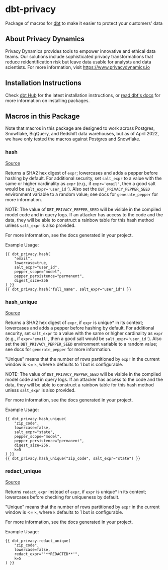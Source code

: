 # dbt-privacy
Package of macros for [dbt](https://github.com/dbt-labs/dbt) to make it easier to protect your customers' data

## About Privacy Dynamics
Privacy Dynamics provides tools to empower innovative and ethical data teams. Our solutions include sophisticated privacy transformations that reduce reidentification risk but leave data usable for analysts and data scientists. For more information, visit https://www.privacydynamics.io

## Installation Instructions
Check [dbt Hub](https://hub.getdbt.com/pvcy/dbt_privacy/latest/) for
the latest installation instructions, or [read dbt's docs](https://docs.getdbt.com/docs/package-management)
for more information on installing packages.

## Macros in this Package
Note that macros in this package are designed to work across Postgres, Snowflake, BigQuery, and Redshift data warehouses, but as of April 2022, we have only tested the macros against Postgres and Snowflake.

### hash
[Source](macros/hash.sql)

Returns a SHA2 hex digest of `expr`; lowercases and adds a pepper before
hashing by default. For additional security, set `salt_expr` to a value
with the same or higher cardinality as `expr` (e.g., if `expr='email'`, then a 
good salt would be `salt_expr='user_id'`). Also set the 
`DBT_PRIVACY_PEPPER_SEED` environment variable to a random value; 
see docs for `generate_pepper` for more information.

NOTE: The value of `DBT_PRIVACY_PEPPER_SEED` will be visible in the compiled 
model code and in query logs. If an attacker has access to the code and the
data, they will be able to construct a rainbow table for this hash method
unless `salt_expr` is also provided.

For more information, see the docs generated in your project.

Example Usage:
```
{{ dbt_privacy.hash(
    "email",
    lowercase=true,
    salt_expr="user_id",
    pepper_scope="model",
    pepper_persistence="permanent",
    digest_size=256
) }}
{{ dbt_privacy.hash("full_name", salt_expr="user_id") }}
```

### hash_unique
[Source](macros/hash_unique.sql)

Returns a SHA2 hex digest of `expr`, if `expr` is unique* in its context; 
lowercases and adds a pepper before
hashing by default. For additional security, set `salt_expr` to a value
with the same or higher cardinality as `expr` (e.g., if `expr='email'`, then a 
good salt would be `salt_expr='user_id'`). Also set the 
`DBT_PRIVACY_PEPPER_SEED` environment variable to a random value; 
see docs for `generate_pepper` for more information.

"Unique" means that the number of rows partitioned by `expr` in the 
current window is <= `k`, where `k` defaults to 1 but is configurable.

NOTE: The value of `DBT_PRIVACY_PEPPER_SEED` will be visible in the compiled 
model code and in query logs. If an attacker has access to the code and the
data, they will be able to construct a rainbow table for this hash method
unless `salt_expr` is also provided.

For more information, see the docs generated in your project.

Example Usage:
```
{{ dbt_privacy.hash_unique(
    "zip_code",
    lowercase=false,
    salt_expr="state",
    pepper_scope="model",
    pepper_persistence="permanent",
    digest_size=256,
    k=5
) }}
{{ dbt_privacy.hash_unique("zip_code", salt_expr="state") }}
```

### redact_unique
[Source](macros/redact_unique.sql)

Returns `redact_expr` instead of `expr`, if `expr` is unique* in its context;
lowercases before checking for uniqueness by default.

"Unique" means that the number of rows partitioned by `expr` in the 
current window is <= `k`, where `k` defaults to 1 but is configurable.

For more information, see the docs generated in your project.

Example Usage:
```
{{ dbt_privacy.redact_unique(
    "zip_code", 
    lowercase=false, 
    redact_expr="'**REDACTED**'", 
    k=5
) }}
```